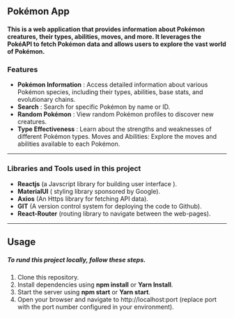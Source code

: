 ## Pokémon App
#### This is a web application that provides information about Pokémon creatures, their types, abilities, moves, and more. It leverages the PokéAPI to fetch Pokémon data and allows users to explore the vast world of Pokémon.
### Features
 * **Pokémon Information** : Access detailed information about various Pokémon species, including their types, abilities, base stats, and evolutionary chains.
* **Search** : Search for specific Pokémon by name or ID.
* **Random Pokémon** : View random Pokémon profiles to discover new creatures.
* **Type Effectiveness** : Learn about the strengths and weaknesses of different Pokémon types.
Moves and Abilities: Explore the moves and abilities available to each Pokémon.

***
###  Libraries and Tools used in this project
* **Reactjs** (a Javscript library for building user interface ).
*  **MaterialUI** ( styling library sponsored by Google).
*  **Axios** (An Https library for fetching API data).
*  **GIT** (A version control system for deploying the code to Github).
*  **React-Router** (routing library to navigate between the web-pages).
 ___
## Usage
##### To rund this project locally, follow these steps.
1. Clone this repository.
2. Install dependencies using **npm install** or **Yarn Install**.
3. Start the server using **npm start** or **Yarn start**.
4. Open your browser and navigate to http://localhost:port (replace port with the port number configured in your environment).

